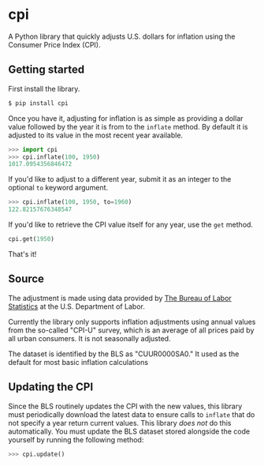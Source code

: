 # cpi

A Python library that quickly adjusts U.S. dollars for inflation using the Consumer Price Index (CPI).

## Getting started

First install the library.

```bash
$ pip install cpi
```

Once you have it, adjusting for inflation is as simple as providing a dollar value followed by the year it is from to  the `inflate` method. By default it is adjusted to its value in the most recent year available.

```python
>>> import cpi
>>> cpi.inflate(100, 1950)
1017.0954356846472
```

If you'd like to adjust to a different year, submit it as an integer to the optional `to` keyword argument.

```python
>>> cpi.inflate(100, 1950, to=1960)
122.82157676348547
```

If you'd like to retrieve the CPI value itself for any year, use the `get` method.

```python
cpi.get(1950)
```

That's it!

## Source

The adjustment is made using data provided by [The Bureau of Labor Statistics](https://www.bls.gov/cpi/home.htm) at the U.S. Department of Labor.

Currently the library only supports inflation adjustments using annual values from the so-called "CPI-U" survey, which is an average of all prices paid by all urban consumers. It is not seasonally adjusted.

The dataset is identified by the BLS as "CUUR0000SA0." It used as the default for most basic inflation calculations

## Updating the CPI

Since the BLS routinely updates the CPI with the new values, this library must periodically download the latest data to ensure calls to `inflate` that do not specify a year return current values. This library *does not* do this automatically. You must update the BLS dataset stored alongside the code yourself by running the following method:

```python
>>> cpi.update()
```
